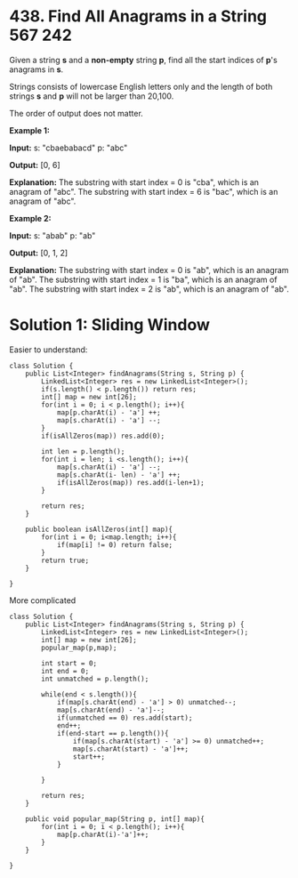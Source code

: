 # 438. Find All Anagrams in a String 567 242
Given a string  **s**  and a  **non-empty**  string  **p**, find all the start indices of  **p**'s anagrams in  **s**.

Strings consists of lowercase English letters only and the length of both strings  **s**  and  **p**  will not be larger than 20,100.

The order of output does not matter.

**Example 1:**

**Input:**
s: "cbaebabacd" p: "abc"

**Output:**
[0, 6]

**Explanation:**
The substring with start index = 0 is "cba", which is an anagram of "abc".
The substring with start index = 6 is "bac", which is an anagram of "abc".

**Example 2:**

**Input:**
s: "abab" p: "ab"

**Output:**
[0, 1, 2]

**Explanation:**
The substring with start index = 0 is "ab", which is an anagram of "ab".
The substring with start index = 1 is "ba", which is an anagram of "ab".
The substring with start index = 2 is "ab", which is an anagram of "ab".

# Solution 1: Sliding Window
Easier to understand:
```
class Solution {
    public List<Integer> findAnagrams(String s, String p) {
        LinkedList<Integer> res = new LinkedList<Integer>();
        if(s.length() < p.length()) return res;
        int[] map = new int[26];
        for(int i = 0; i < p.length(); i++){
            map[p.charAt(i) - 'a'] ++;
            map[s.charAt(i) - 'a'] --;
        }
        if(isAllZeros(map)) res.add(0);
        
        int len = p.length();
        for(int i = len; i <s.length(); i++){
            map[s.charAt(i) - 'a'] --;
            map[s.charAt(i- len) - 'a'] ++;
            if(isAllZeros(map)) res.add(i-len+1);
        }
        
        return res;
    }
    
    public boolean isAllZeros(int[] map){
        for(int i = 0; i<map.length; i++){
            if(map[i] != 0) return false;
        }
        return true;
    }
    
}
```

More complicated 
```
class Solution {
    public List<Integer> findAnagrams(String s, String p) {
        LinkedList<Integer> res = new LinkedList<Integer>();
        int[] map = new int[26];
        popular_map(p,map);
        
        int start = 0;
        int end = 0;
        int unmatched = p.length();
        
        while(end < s.length()){
            if(map[s.charAt(end) - 'a'] > 0) unmatched--;
            map[s.charAt(end) - 'a']--;
            if(unmatched == 0) res.add(start);
            end++;
            if(end-start == p.length()){
                if(map[s.charAt(start) - 'a'] >= 0) unmatched++;
                map[s.charAt(start) - 'a']++;
                start++;
            }
            
        }
        
        return res;
    }
    
    public void popular_map(String p, int[] map){
        for(int i = 0; i < p.length(); i++){
            map[p.charAt(i)-'a']++;
        }
    }
    
}
```